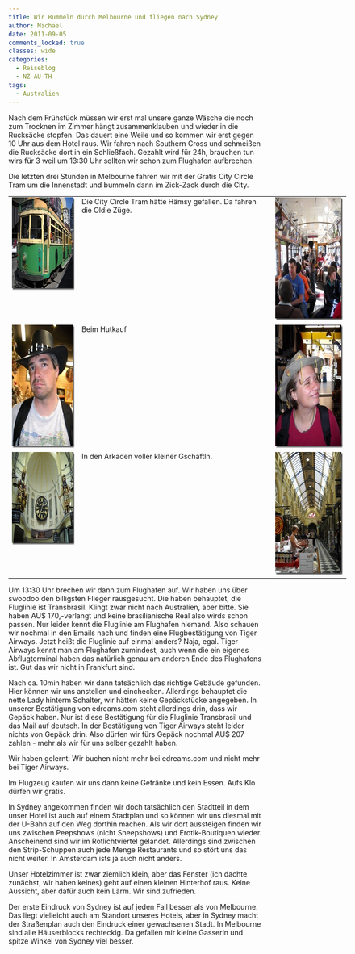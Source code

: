 ```yaml
---
title: Wir Bummeln durch Melbourne und fliegen nach Sydney
author: Michael
date: 2011-09-05
comments_locked: true
classes: wide
categories:
  - Reiseblog
  - NZ-AU-TH
tags:
  - Australien
---
```


<p>Nach dem Fr&uuml;hst&uuml;ck m&uuml;ssen wir erst mal unsere ganze W&auml;sche die noch zum Trocknen im Zimmer h&auml;ngt zusammenklauben und wieder in die Rucks&auml;cke stopfen. Das dauert eine Weile und so kommen wir erst gegen 10 Uhr aus dem Hotel raus. Wir fahren nach Southern Cross und schmei&szlig;en die Rucks&auml;cke dort in ein Schlie&szlig;fach. Gezahlt wird f&uuml;r 24h, brauchen tun wirs f&uuml;r 3 weil um 13:30 Uhr sollten wir schon zum Flughafen aufbrechen.</p>
<p>Die letzten drei Stunden in Melbourne fahren wir mit der Gratis City Circle Tram um die Innenstadt und bummeln dann im Zick-Zack durch die City.</p>
<table style="width: 670px;" border="0" cellspacing="0" cellpadding="2">
<tbody>
<tr>
<td valign="top" width="133"><a href="/assets/images/2011/09/DSCN1668.jpg"><img src="/assets/images/2011/09/DSCN1668_thumb.jpg" width="244" height="184" alt="DSCN1668" border="0" /></a></td>
<td valign="top" width="391">Die City Circle Tram h&auml;tte H&auml;msy gefallen. Da fahren die Oldie Z&uuml;ge.</td>
<td valign="top" width="144"><a href="/assets/images/2011/09/DSCN1666.jpg"><img src="/assets/images/2011/09/DSCN1666_thumb.jpg" width="184" height="244" alt="DSCN1666" border="0" /></a></td>
</tr>
<tr>
<td valign="top" width="133"><a href="/assets/images/2011/09/DSCN1670.jpg"><img src="/assets/images/2011/09/DSCN1670_thumb.jpg" width="184" height="244" alt="DSCN1670" border="0" /></a></td>
<td valign="top" width="391">Beim Hutkauf</td>
<td valign="top" width="144"><a href="/assets/images/2011/09/DSCN1672.jpg"><img src="/assets/images/2011/09/DSCN1672_thumb.jpg" width="184" height="244" alt="DSCN1672" border="0" /></a></td>
</tr>
<tr>
<td valign="top" width="133"><a href="/assets/images/2011/09/DSCN1676.jpg"><img src="/assets/images/2011/09/DSCN1676_thumb.jpg" width="244" height="184" alt="DSCN1676" border="0" /></a></td>
<td valign="top" width="391">In den Arkaden voller kleiner Gsch&auml;ftln.</td>
<td valign="top" width="144"><a href="/assets/images/2011/09/DSCN1677.jpg"><img src="/assets/images/2011/09/DSCN1677_thumb.jpg" width="184" height="244" alt="DSCN1677" border="0" /></a></td>
</tr>
</tbody>
</table>
<p>Um 13:30 Uhr brechen wir dann zum Flughafen auf. Wir haben uns &uuml;ber swoodoo den billigsten Flieger rausgesucht. Die haben behauptet, die Fluglinie ist Transbrasil. Klingt zwar nicht nach Australien, aber bitte. Sie haben AU$ 170,-verlangt und keine brasilianische Real also wirds schon passen. Nur leider kennt die Fluglinie am Flughafen niemand. Also schauen wir nochmal in den Emails nach und finden eine Flugbest&auml;tigung von Tiger Airways. Jetzt hei&szlig;t die Fluglinie auf einmal anders? Naja, egal. Tiger Airways kennt man am Flughafen zumindest, auch wenn die ein eigenes Abflugterminal haben das nat&uuml;rlich genau am anderen Ende des Flughafens ist. Gut das wir nicht in Frankfurt sind.</p>
<p>Nach ca. 10min haben wir dann tats&auml;chlich das richtige Geb&auml;ude gefunden. Hier k&ouml;nnen wir uns anstellen und einchecken. Allerdings behauptet die nette Lady hinterm Schalter, wir h&auml;tten keine Gep&auml;ckst&uuml;cke angegeben. In unserer Best&auml;tigung von edreams.com steht allerdings drin, dass wir Gep&auml;ck haben. Nur ist diese Best&auml;tigung f&uuml;r die Fluglinie Transbrasil und das Mail auf deutsch. In der Best&auml;tigung von Tiger Airways steht leider nichts von Gep&auml;ck drin. Also d&uuml;rfen wir f&uuml;rs Gep&auml;ck nochmal AU$ 207 zahlen - mehr als wir f&uuml;r uns selber gezahlt haben.</p>
<p>Wir haben gelernt: Wir buchen nicht mehr bei edreams.com und nicht mehr bei Tiger Airways.</p>
<p>Im Flugzeug kaufen wir uns dann keine Getr&auml;nke und kein Essen. Aufs Klo d&uuml;rfen wir gratis.</p>
<p>In Sydney angekommen finden wir doch tats&auml;chlich den Stadtteil in dem unser Hotel ist auch auf einem Stadtplan und so k&ouml;nnen wir uns diesmal mit der U-Bahn auf den Weg dorthin machen. Als wir dort aussteigen finden wir uns zwischen Peepshows (nicht Sheepshows) und Erotik-Boutiquen wieder. Anscheinend sind wir im Rotlichtviertel gelandet. Allerdings sind zwischen den Strip-Schuppen auch jede Menge Restaurants und so st&ouml;rt uns das nicht weiter. In Amsterdam ists ja auch nicht anders.</p>
<p>Unser Hotelzimmer ist zwar ziemlich klein, aber das Fenster (ich dachte zun&auml;chst, wir haben keines) geht auf einen kleinen Hinterhof raus. Keine Aussicht, aber daf&uuml;r auch kein L&auml;rm. Wir sind zufrieden.</p>
<p>Der erste Eindruck von Sydney ist auf jeden Fall besser als von Melbourne. Das liegt vielleicht auch am Standort unseres Hotels, aber in Sydney macht der Stra&szlig;enplan auch den Eindruck einer gewachsenen Stadt. In Melbourne sind alle H&auml;userblocks rechteckig. Da gefallen mir kleine Gasserln und spitze Winkel von Sydney viel besser.</p>
